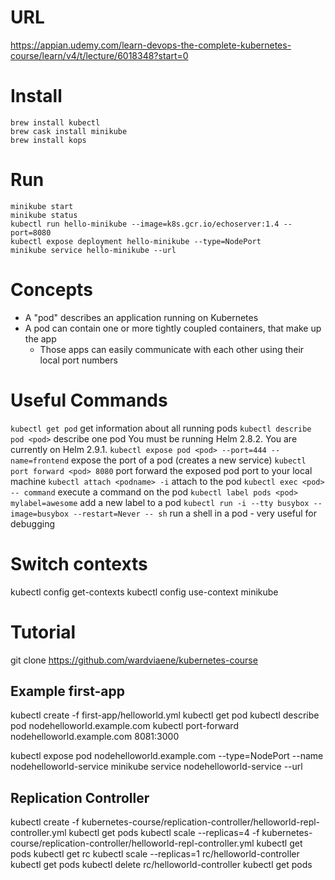 # URL
https://appian.udemy.com/learn-devops-the-complete-kubernetes-course/learn/v4/t/lecture/6018348?start=0

# Install
```
brew install kubectl
brew cask install minikube
brew install kops
```

# Run
```
minikube start
minikube status
kubectl run hello-minikube --image=k8s.gcr.io/echoserver:1.4 --port=8080
kubectl expose deployment hello-minikube --type=NodePort
minikube service hello-minikube --url
```

# Concepts
* A "pod" describes an application running on Kubernetes
* A pod can contain one or more tightly coupled containers, that make up the app
  * Those apps can easily communicate with each other using their local port numbers

# Useful Commands
`kubectl get pod` get information about all running pods
`kubectl describe pod <pod>` describe one pod
You must be running Helm 2.8.2. You are currently on Helm 2.9.1.
`kubectl expose pod <pod> --port=444 --name=frontend` expose the port of a pod (creates a new service)
`kubectl port forward <pod> 8080` port forward the exposed pod port to  your local machine
`kubectl attach <podname> -i` attach to the pod
`kubectl exec <pod> -- command` execute a command on the pod
`kubectl label pods <pod> mylabel=awesome` add a new label to a pod
`kubectl run -i --tty busybox --image=busybox --restart=Never -- sh` run a shell in a pod - very useful for debugging

# Switch contexts
kubectl config get-contexts
kubectl config use-context minikube

# Tutorial
git clone https://github.com/wardviaene/kubernetes-course

## Example first-app
kubectl create -f first-app/helloworld.yml
kubectl get pod
kubectl describe pod nodehelloworld.example.com
kubectl port-forward nodehelloworld.example.com 8081:3000

kubectl expose pod nodehelloworld.example.com --type=NodePort --name nodehelloworld-service
minikube service nodehelloworld-service --url

## Replication Controller
kubectl create -f kubernetes-course/replication-controller/helloworld-repl-controller.yml
kubectl get pods
kubectl scale --replicas=4 -f kubernetes-course/replication-controller/helloworld-repl-controller.yml
kubectl get pods
kubectl get rc
kubectl scale --replicas=1 rc/helloworld-controller
kubectl get pods
kubectl delete rc/helloworld-controller
kubectl get pods
